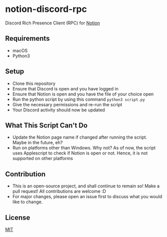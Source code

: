 # notion-discord-rpc

Discord Rich Presence Client (RPC) for [Notion](https://www.notion.so/)

## Requirements
- macOS
- Python3

## Setup
- Clone this repository
- Ensure that Discord is open and you have logged in
- Ensure that Notion is open and you have the file of your choice open
- Run the python script by using this command `python3 script.py`
- Give the necessary permissions and re-run the script
- Your Discord activity should now be updated

## What This Script Can't Do
- Update the Notion page name if changed after running the script. Maybe in the future, eh?
- Run on platforms other than Windows. Why not? As of now, the script uses Applescript to check if Notion is open or not. Hence, it is not supported on other platforms

## Contribution
- This is an open-source project, and shall continue to remain so! Make a pull request! All contributions are welcome :D
- For major changes, please open an issue first to discuss what you would like to change.

## License
[MIT](LICENSE)

